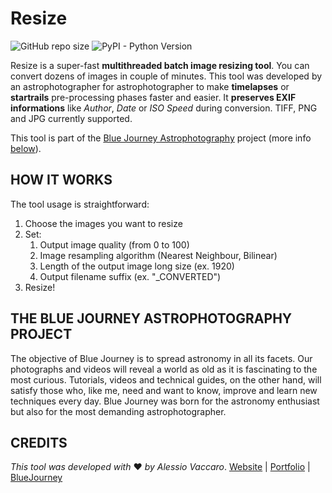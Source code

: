 # Resize
![GitHub repo size](https://img.shields.io/github/repo-size/ilvacca/Resize?style=flat-square) ![PyPI - Python Version](https://img.shields.io/pypi/pyversions/Pillow?color=Red&style=flat-square)

Resize is a super-fast **multithreaded batch image resizing tool**. You can convert dozens of images in couple of minutes. This tool was developed by an astrophotographer for astrophotographer to make **timelapses** or **startrails** pre-processing phases faster and easier.
It **preserves EXIF informations** like *Author*, *Date* or *ISO Speed* during conversion. TIFF, PNG and JPG currently supported.

This tool is part of the [Blue Journey Astrophotography](https://www.bluejourneyastro.com) project (more info [below](#credits)).

## HOW IT WORKS
The tool usage is straightforward:

1. Choose the images you want to resize
2. Set:
	1. Output image quality (from 0 to 100)
	2. Image resampling algorithm (Nearest Neighbour, Bilinear)
	3. Length of the output image long size (ex. 1920)
	4. Output filename suffix (ex. "_CONVERTED")
3. Resize!

## THE BLUE JOURNEY ASTROPHOTOGRAPHY PROJECT

The objective of Blue Journey is to spread astronomy in all its facets. Our photographs and videos will reveal a world as old as it is fascinating to the most curious. Tutorials, videos and technical guides, on the other hand, will satisfy those who, like me, need and want to know, improve and learn new techniques every day. Blue Journey was born for the astronomy enthusiast but also for the most demanding astrophotographer.

## CREDITS

*This tool was developed with* ❤ *by Alessio Vaccaro*.
[Website](https://www.alessiovaccaro.com) | [Portfolio](https://www.alessiovaccarophoto.com) | [BlueJourney](https://www.bluejourneyastro.com)